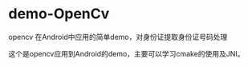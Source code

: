 # demo-OpenCv
opencv 在Android中应用的简单demo，对身份证提取身份证号码处理

这个是opencv应用到Android的demo，主要可以学习cmake的使用及JNI。



